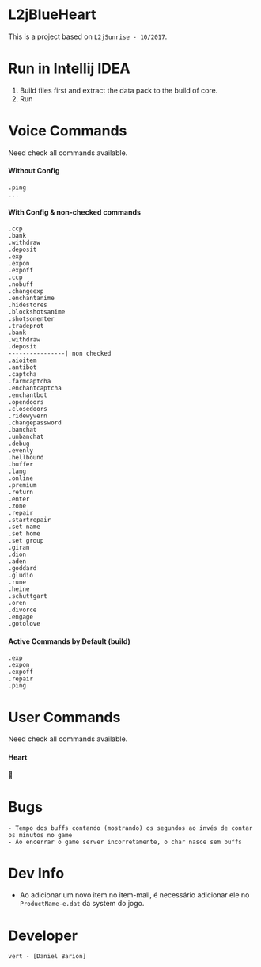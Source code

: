 # L2jBlueHeart
This is a project based on `L2jSunrise - 10/2017`.

# Run in Intellij IDEA
1. Build files first and extract the data pack to the build of core.
1. Run

# Voice Commands
Need check all commands available.

#### Without Config
```
.ping
...
```
#### With Config &  non-checked commands
```
.ccp
.bank
.withdraw
.deposit
.exp
.expon
.expoff
.ccp
.nobuff
.changeexp
.enchantanime
.hidestores
.blockshotsanime
.shotsonenter
.tradeprot
.bank
.withdraw
.deposit
----------------| non checked
.aioitem
.antibot
.captcha
.farmcaptcha
.enchantcaptcha
.enchantbot
.opendoors
.closedoors
.ridewyvern
.changepassword
.banchat
.unbanchat
.debug
.evenly
.hellbound
.buffer
.lang
.online
.premium
.return
.enter
.zone
.repair
.startrepair
.set name
.set home
.set group
.giran
.dion
.aden
.goddard
.gludio
.rune
.heine
.schuttgart
.oren
.divorce
.engage
.gotolove
```
#### Active Commands by Default (build)
```
.exp
.expon
.expoff
.repair
.ping
```

# User Commands
Need check all commands available.

#### Heart
💙

# Bugs
```
- Tempo dos buffs contando (mostrando) os segundos ao invés de contar os minutos no game
- Ao encerrar o game server incorretamente, o char nasce sem buffs
```

# Dev Info
* Ao adicionar um novo item no item-mall, é necessário adicionar ele no `ProductName-e.dat` da system do jogo.

# Developer
`vert - [Daniel Barion]`